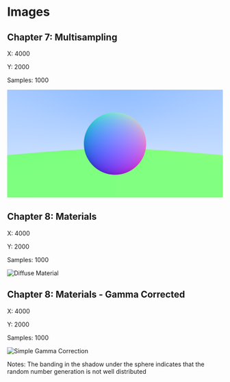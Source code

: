 # Images

## Chapter 7: Multisampling

X: 4000

Y: 2000

Samples: 1000

![Multisampling](MultiSampling.png)

## Chapter 8: Materials

X: 4000

Y: 2000

Samples: 1000

![Diffuse Material](DiffuseMaterial.png)

## Chapter 8: Materials - Gamma Corrected

X: 4000

Y: 2000

Samples: 1000

![Simple Gamma Correction](SimpleGammaCorrection.png)

Notes: The banding in the shadow under the sphere indicates that the random number generation is not well distributed
